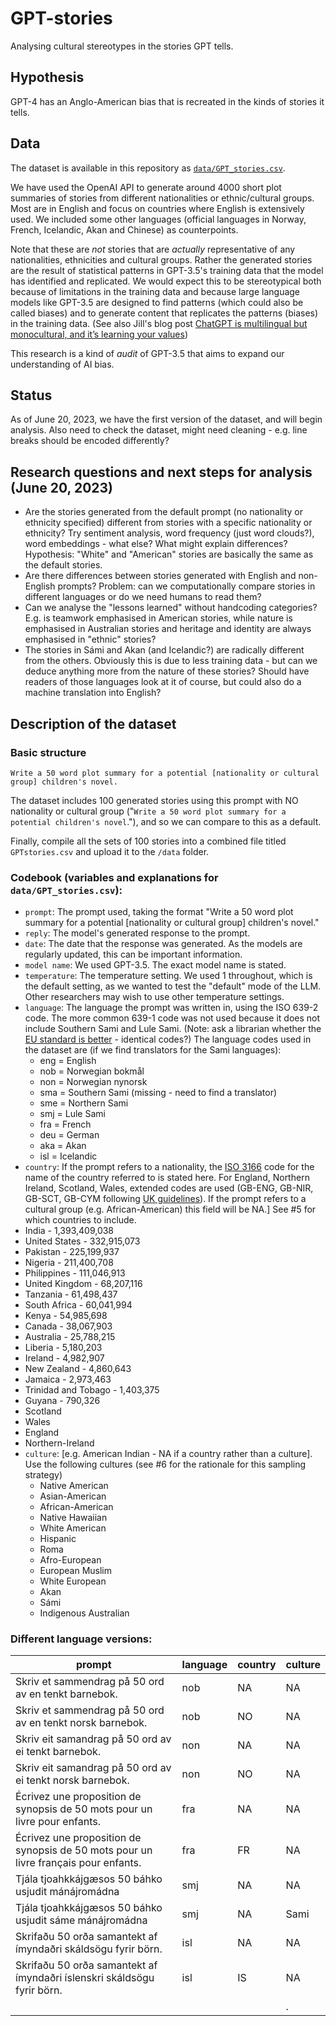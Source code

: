 # GPT-stories
Analysing cultural stereotypes in the stories GPT tells.

## Hypothesis
GPT-4 has an Anglo-American bias that is recreated in the kinds of stories it tells. 

## Data
The dataset is available in this repository as [`data/GPT_stories.csv`](https://github.com/MachineVisionUiB/GPT-stories/blob/main/data/GPT_stories.csv).

We have used the OpenAI API to generate around 4000 short plot summaries of stories from different nationalities or ethnic/cultural groups. Most are in English and focus on countries where English is extensively used. We included some other languages (official languages in Norway, French, Icelandic, Akan and Chinese) as counterpoints. 

Note that these are _not_ stories that are _actually_ representative of any nationalities, ethnicities and cultural groups. Rather the generated stories are the result of statistical patterns in GPT-3.5's training data that the model has identified and replicated. We would expect this to be stereotypical both because of limitations in the training data and because large language models like GPT-3.5 are designed to find patterns (which could also be called biases) and to generate content that replicates the patterns (biases) in the training data. (See also Jill's blog post [ChatGPT is multilingual but monocultural, and it’s learning your values](https://jilltxt.net/right-now-chatgpt-is-multilingual-but-monocultural-but-its-learning-your-values/))

This research is a kind of _audit_ of GPT-3.5 that aims to expand our understanding of AI bias. 

## Status 
As of June 20, 2023, we have the first version of the dataset, and will begin analysis. Also need to check the dataset, might need cleaning - e.g. line breaks should be encoded differently?

## Research questions and next steps for analysis (June 20, 2023)
- Are the stories generated from the default prompt (no nationality or ethnicity specified) different from stories with a specific nationality or ethnicity? Try sentiment analysis, word frequency (just word clouds?), word embeddings - what else? What might explain differences? Hypothesis: "White" and "American" stories are basically the same as the default stories.
- Are there differences between stories generated with English and non-English prompts? Problem: can we computationally compare stories in different languages or do we need humans to read them?
- Can we analyse the "lessons learned" without handcoding categories? E.g. is teamwork emphasised in American stories, while nature is emphasised in Australian stories and heritage and identity are always emphasised in "ethnic" stories?
- The stories in Sámi and Akan (and Icelandic?) are radically different from the others. Obviously this is due to less training data - but can we deduce anything more from the nature of these stories? Should have readers of those languages look at it of course, but could also do a machine translation into English?
  
## Description of the dataset
### Basic structure
`Write a 50 word plot summary for a potential [nationality or cultural group] children's novel.`

The dataset includes 100 generated stories using this prompt with NO nationality or cultural group ("`Write a 50 word plot summary for a potential children's novel`."), and  so we can compare to this as a default. 

Finally, compile all the sets of 100 stories into a combined file titled `GPTstories.csv` and upload it to the `/data` folder.

### Codebook (variables and explanations for `data/GPT_stories.csv`):
  - `prompt`: The prompt used, taking the format "Write a 50 word plot summary for a potential [nationality or cultural group] children's novel."
  - `reply`: The model's generated response to the prompt.
  - `date`: The date that the response was generated. As the models are regularly updated, this can be important information.
  - `model name`: We used GPT-3.5. The exact model name is stated.
  - `temperature`: The temperature setting. We used 1 throughout, which is the default setting, as we wanted to test the "default" mode of the LLM. Other researchers may wish to use other temperature settings. 
  - `language`: The language the prompt was written in, using the ISO 639-2 code. The more common 639-1 code was not used because it does not include Southern Sami and Lule Sami. (Note: ask a librarian whether the [EU standard is better](https://op.europa.eu/en/web/eu-vocabularies/dataset/-/resource?uri=http://publications.europa.eu/resource/dataset/eurovoc) - identical codes?) The language codes used in the dataset are (if we find translators for the Sami languages):
      - eng = English
      - nob = Norwegian bokmål
      - non = Norwegian nynorsk
      - sma = Southern Sami (missing - need to find a translator)
      - sme = Northern Sami
      - smj = Lule Sami
      - fra = French
      - deu = German
      - aka = Akan
      - isl = Icelandic 
  - `country`: If the prompt refers to a nationality, the [ISO 3166](https://en.wikipedia.org/wiki/ISO_3166-2) code for the name of the country referred to is stated here. For England, Northern Ireland, Scotland, Wales, extended codes are used (GB-ENG, GB-NIR, GB-SCT, GB-CYM following [UK guidelines](https://www.gov.uk/government/publications/open-standards-for-government/country-codes)). If the prompt refers to a cultural group (e.g. African-American) this field will be NA.] See #5 for which countries to include.
  - India - 1,393,409,038
  - United States - 332,915,073
  - Pakistan - 225,199,937
  - Nigeria - 211,400,708
  - Philippines - 111,046,913
  - United Kingdom - 68,207,116
  - Tanzania - 61,498,437
  - South Africa - 60,041,994
  - Kenya - 54,985,698
  - Canada - 38,067,903
  - Australia - 25,788,215
  - Liberia - 5,180,203
  - Ireland - 4,982,907
  - New Zealand - 4,860,643
  - Jamaica - 2,973,463
  - Trinidad and Tobago - 1,403,375
  - Guyana - 790,326
  - Scotland
  - Wales
  - England
  - Northern-Ireland
- `culture`: [e.g. American Indian - NA if a country rather than a culture]. Use the following cultures (see #6 for the rationale for this sampling strategy) 
    - Native American 
    - Asian-American
    - African-American
    - Native Hawaiian
    - White American
    - Hispanic
    - Roma
    - Afro-European
    - European Muslim
    - White European
    - Akan
    - Sámi
    - Indigenous Australian

### Different language versions:

|  prompt | language  | country  | culture |
|---|---|---|---|
| Skriv et sammendrag på 50 ord av en tenkt barnebok. | nob | NA | NA |
| Skriv et sammendrag på 50 ord av en tenkt norsk barnebok. | nob | NO | NA |
| Skriv eit samandrag på 50 ord av ei tenkt barnebok. | non | NA | NA |
| Skriv eit samandrag på 50 ord av ei tenkt norsk barnebok. | non | NO | NA |
| Écrivez une proposition de synopsis de 50 mots pour un livre pour enfants.| fra | NA | NA |
| Écrivez une proposition de synopsis de 50 mots pour un livre français pour enfants.| fra | FR | NA |
| Tjála tjoahkkájgæsos 50 báhko usjudit mánájromádna  | smj  | NA | NA |
| Tjála tjoahkkájgæsos 50 báhko usjudit sáme mánájromádna | smj  | NA | Sami |
| Skrifaðu 50 orða samantekt af ímyndaðri skáldsögu fyrir börn.  |  isl | NA  | NA |
| Skrifaðu 50 orða samantekt af ímyndaðri íslenskri skáldsögu fyrir börn. | isl  | IS | NA | 
|   |   |   |. |

